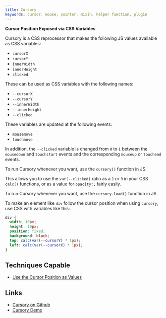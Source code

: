 ```yaml
---
title: Cursory
keywords: cursor, mouse, pointer, mixin, helper function, plugin
---
```


**Cursor Position Exposed via CSS Variables**

Cursory is a CSS reprocessor that makes the following JS values available as CSS variables:

- `cursorX`
- `cursorY`
- `innerWidth`
- `innerHeight`
- `clicked`

These can be used as CSS variables with the following names:

- `--cursorX`
- `--cursorY`
- `--innerWidth`
- `--innerHeight`
- `--clicked`

These variables are updated at the following events:

- `mousemove`
- `touchmove`

In addition, the `--clicked` variable is changed from `0` to `1` between the `mousedown` and `touchstart` events and the corresponding `mouseup` or `touchend` events.

To run Cursory whenever you want, use the `cursory()` function in JS.

This allows you to use the `var(--clicked)` ratio as a `1` or `0` in your CSS `calc()` functions, or as a value for `opacity:;` fairly easily.

To run Cursory whenever you want, use the `cursory.load()` function in JS.

To make an element like `div` follow the cursor position when using `cursory`, use CSS with variables like this:

```css
div {
  width: 10px;
  height: 10px;
  position: fixed;
  background: black;
  top: calc(var(--cursorY) * 1px);
  left: calc(var(--cursorX) * 1px);
}
```

## Techniques Capable

- [Use the Cursor Position as Values](../techniques/value-cursor.html)

## Links

- [Cursory on Github]()
- [Cursory Demo](http://tomhodgins.github.io/cssplus/test/cursory.html)